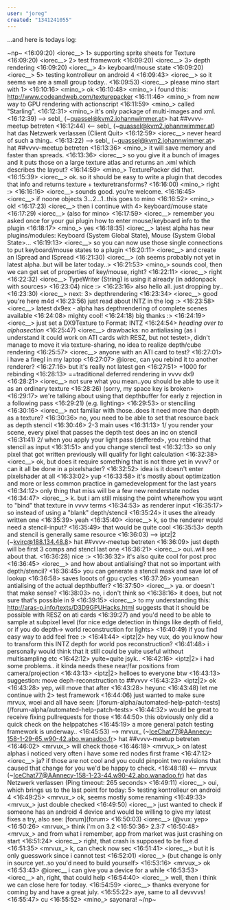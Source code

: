```yaml
---
user: "joreg"
created: "1341241055"
---
```


...and here is todays log:

~np~
<16:09:20) <iorec__> 1> supporting sprite sheets for Texture
<16:09:20) <iorec__> 2> test framework
<16:09:20) <iorec__> 3> depth rendering
<16:09:20) <iorec__> 4> keyboard/mouse state
<16:09:20) <iorec__> 5> testing kontrolleur on android 4
<16:09:43> <iorec__> so it seems we are a small group today..
<16:09:53) <iorec__> please mino start with 1>
<16:10:16> <mino_> ok
<16:10:48> <mino_> i found this: http://www.codeandweb.com/texturepacker
<16:11:46> <mino_> from new way to GPU rendering with actionscript
<16:11:59> <mino_> called "Starling".
<16:12:31> <mino_> it's only package of multi-images and xml.
<16:12:39) --> sebl_ (~quassel@kvm2.johannwimmer.at> hat ##vvvv-meetup betreten
<16:12:44) <-- sebl_ (~quassel@kvm2.johannwimmer.at) hat das Netzwerk verlassen (Client Quit>
<16:12:59> <iorec__> never heard of such a thing..
<16:13:22) --> sebl_ (~quassel@kvm2.johannwimmer.at> hat ##vvvv-meetup betreten
<16:13:36> <mino_> it will save memory and faster than spreads.
<16:13:36> <iorec__> so you give it a bunch of images and it puts those on a large texture atlas and returns an .xml which describes the layout?
<16:14:59> <mino_> TexturePacker did that.
<16:15:39> <iorec__> ok. so it should be easy to write a plugin that decodes that info and returns texture + texturetransforms?
<16:16:00) <mino_> right :>
<16:16:16> <iorec__> sounds good. you're welcome.
<16:16:45> <iorec__> if noone objects 3...2...1..this goes to mino
<16:16:52> <mino_> ok!
<16:17:23) <iorec__> then i continue with 4> keyboard/mouse state
<16:17:29) <iorec__> (also for mino>
<16:17:59> <iorec__> remember you asked once for your gui plugin how to enter mouse/keyboard info to the plugin
<16:18:17> <mino_> yes
<16:18:35) <iorec__> latest alpha has new plugins/modules: Keyboard (System Global State), Mouse (System Global State>...
<16:19:13> <iorec__> so you can now use those single connections to put keyboard/mouse states to a plugin
<16:20:11> <iorec__> and create an ISpread<KeyState> and ISpread<MouseState>
<16:21:30) <iorec__> (oh seems probably not yet in latest alpha..but will be later today..>
<16:21:53> <mino_> sounds cool, then we can get set of properties of key/mouse, right?
<16:22:11> <iorec__> right
<16:22:32) <iorec__> TypeWriter (String) is using it already (in addonpack with sources>
<16:23:04) <m4d> nice :>
<16:23:16> <m4d> also hello all. just dropping by..
<16:23:30) <iorec__> next: 3> depthrendering
<16:23:34> <iorec__> good you're here m4d
<16:23:56) <m4d> just read about INTZ in the  log :>
<16:23:58> <iorec__> latest dx9ex - alpha has depthrendering of complete scenes available
<16:24:08> <m4d> mighty cool!
<16:24:18) <m4d> big thanks :>
<16:24:19> <iorec__> just set a DX9Texture to Format: INTZ
<16:24:54> <m4d> *heading over to  alphasection*
<16:25:47) <iorec__> drawbacks: no antialiasing (as i understand it could work on ATI cards with RESZ, but not testet>, didn't manage to move it via texture-sharing, no idea to realize depth/cube rendering
<16:25:57> <iorec__> anyone with an ATI card to test?
<16:27:01> <m4d> i have a firegl in my   laptop
<16:27:07> <mrvux> @iorec, can you rebind it to another renderer?
<16:27:16> <m4d> but it's really not latest gen
<16:27:51> <m4d> +1000 for rebinding
<16:28:13> <m4d> ==traditional deferred  rendering   in vvvv dx9
<16:28:21> <iorec__> not sure what you mean..you should be able to use it as an ordinary texture
<16:28:26) <m4d> (sorry, my space key  is broken>
<16:29:17> <m4d> we're talking  about using that depthbuffer for early z rejection in  a following pass
<16:29:21) <m4d> (e.g. lighting>
<16:29:53> <mrvux> or stenciling
<16:30:16> <iorec__> not familiar with those..does it need more than depth as a texture?
<16:30:36> <mrvux> no, you need to be able to set that resource back as depth stencil
<16:30:46> <mrvux> 2-3 main uses
<16:31:13> <mrvux> 1/ you render your scene, every pixel that passes the depth test does an inc on stencil
<16:31:41) <mrvux> 2/ when you apply your light pass (deffered>, you rebind that stencil as input
<16:31:51> <mrvux> and you change stencil test
<16:32:13> <mrvux> so only pixel that got written previously will qualify for light calculation
<16:32:38> <iorec__> ok, but does it require something that is not there yet in vvvv? or can it all be done in a pixelshader?
<16:32:52> <mrvux> idea is it doesn't enter pixelshader at all
<16:33:02> <m4d> yup
<16:33:58> <m4d> it's mostly about optimization and more or less common practice in gamedevelopment for the last years
<16:34:12> <mrvux> only thing that miss will be a few new renderstate nodes
<16:34:47> <iorec__> k. but i am still missing the point where/how you want to "bind" that texture in vvvv terms
<16:34:53> <mrvux> as renderer input
<16:35:17> <mrvux> so instead of using a "blank" depth/stencil
<16:35:24> <mrvux> it uses the already written one
<16:35:39> <m4d> yeah
<16:35:40> <iorec__> k, so the renderer would need a stencil-input?
<16:35:49> <m4d> that would be  quite cool
<16:35:53> <mrvux> depth and stencil is generally same resource
<16:36:03) --> iptz|2 (~kvirc@188.134.48.8> hat ##vvvv-meetup betreten
<16:36:09> <mrvux> just depth will be first 3 comps and stencl last one
<16:36:21> <iorec__> oui..will see about that.
<16:36:28) <m4d> nice :>
<16:36:32> <mrvux> it's also quite cool for post proc
<16:36:45> <iorec__> and how about antialising? that not so important with depth/stencil?
<16:36:45> <mrvux> you can generate a stencil mask and save lot of lookup
<16:36:58> <m4d> saves  looots of gpu cycles
<16:37:26> <m4d> youmean antialising of the actual depthbuffer?
<16:37:50> <iorec__> ya. or doesn't that make sense?
<16:38:03> <m4d> no, i don't think so
<16:38:16> <mrvux> it does, but not sure that's possible in 9
<16:39:15> <iorec__> to my understanding this: http://aras-p.info/texts/D3D9GPUHacks.html suggests that it should be possible with RESZ on ati cards
<16:39:27) <mrvux> and you'd need to be able to sample at subpixel level (for nice edge detection in things like depth of field, or if you do depth-> world reconstruction for lights>
<16:40:49) <mrvux> if you find easy way to add feel free :>
<16:41:44> <iptz|2> hey vux, do you know how to transform this INTZ depth for world pos reconstruction?
<16:41:48> <m4d> i personally would think that it still could be yuite useful without multisampling etc
<16:42:12> <m4d> yuite=quite jsyk..
<16:42:16> <iptz|2> i had some problems.. it kinda needs these near/far positions from camera/projection
<16:43:13> <iptz|2> helloes to everyone btw
<16:43:13> <iorec> suggestion: move deph-reconstruction to ##vvvv
<16:43:23> <iptz|2> ok
<16:43:28> <mrvux> yep, will move that after
<16:43:28> <m4d> heyunc
<16:43:48) <iorec> let me continue with 2> test framework
<16:44:06) <iorec> just wanted to make sure mrvux, woei and all have seen: [/forum-alpha/automated-help-patch-tests](/forum-alpha/automated-help-patch-tests>
<16:44:32> <iorec> would be great to receive fixing pullrequests for those
<16:44:50> <iorec> this obviously only did a quick check on the helppatches
<16:45:19> <iorec> a more general patch testing framework is underway..
<16:45:53) --> mrvux_ (~IceChat77@AAnnecy-158-1-29-65.w90-42.abo.wanadoo.fr> hat ##vvvv-meetup betreten
<16:46:02> <mrvux_> will check those
<16:46:18> <mrvux_> on latest alphas i noticed very often i have some red nodes first frame
<16:47:12> <iorec__> ja? if those are not cool and you could pinpoint two revisions that caused that change for you we'd be happy to check.
<16:48:18) <-- mrvux (~IceChat77@AAnnecy-158-1-23-44.w90-42.abo.wanadoo.fr) hat das Netzwerk verlassen (Ping timeout: 265 seconds>
<16:49:11) <iorec__> oui, which brings us to the last point for today: 5> testing kontrolleur on android 4
<16:49:25> <mrvux_> ok, seems mostly some renaming
<16:49:33> <mrvux_> just double checked
<16:49:50) <iorec__> just wanted to check if someone has an android 4 device and would be willing to give my latest fixes a try, also see: [forum](forum>
<16:50:03) <iorec__> (@vux: yep>
<16:50:26> <mrvux_> think i'm on 3.2
<16:50:36> <m4d> 2.3:7
<16:50:48> <mrvux_> and from what i remember, app from market was just crashing on start
<16:51:24> <iorec__> right, that crash is supposed to be fixe.d
<16:51:35> <mrvux_> k, can check now sec
<16:51:41> <iorec__> but it is only guesswork since i cannot test
<16:52:01) <iorec__> (but change is only in source yet..so you'd need to build yourself>
<16:53:16> <mrvux_> ok
<16:53:43> <woei> @iorec__ i can give you a device for a while
<16:53:53> <iorec__> ah, right, that could help
<16:54:40> <iorec__> well, then i think we can close here for today.
<16:54:59> <iorec__> thanks everyone for coming by and have a great july.
<16:55:22> <m4d> aye, same to all devvvvs!
<16:55:47> <woei> cu
<16:55:52> <mino_> sayonara!
~/np~
